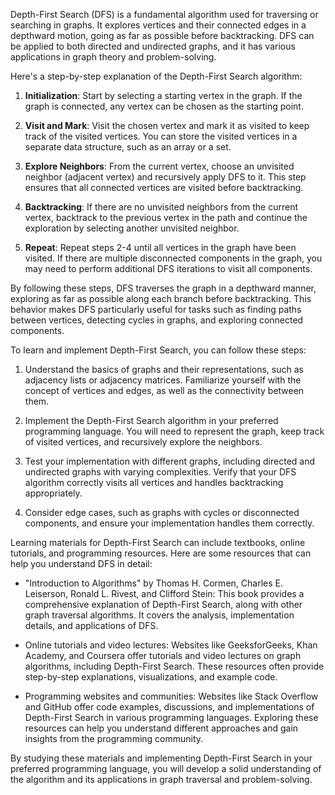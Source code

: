 Depth-First Search (DFS) is a fundamental algorithm used for traversing or searching in graphs. It explores vertices and their connected edges in a depthward motion, going as far as possible before backtracking. DFS can be applied to both directed and undirected graphs, and it has various applications in graph theory and problem-solving.

Here's a step-by-step explanation of the Depth-First Search algorithm:

1. **Initialization**: Start by selecting a starting vertex in the graph. If the graph is connected, any vertex can be chosen as the starting point.

2. **Visit and Mark**: Visit the chosen vertex and mark it as visited to keep track of the visited vertices. You can store the visited vertices in a separate data structure, such as an array or a set.

3. **Explore Neighbors**: From the current vertex, choose an unvisited neighbor (adjacent vertex) and recursively apply DFS to it. This step ensures that all connected vertices are visited before backtracking.

4. **Backtracking**: If there are no unvisited neighbors from the current vertex, backtrack to the previous vertex in the path and continue the exploration by selecting another unvisited neighbor.

5. **Repeat**: Repeat steps 2-4 until all vertices in the graph have been visited. If there are multiple disconnected components in the graph, you may need to perform additional DFS iterations to visit all components.

By following these steps, DFS traverses the graph in a depthward manner, exploring as far as possible along each branch before backtracking. This behavior makes DFS particularly useful for tasks such as finding paths between vertices, detecting cycles in graphs, and exploring connected components.

To learn and implement Depth-First Search, you can follow these steps:

1. Understand the basics of graphs and their representations, such as adjacency lists or adjacency matrices. Familiarize yourself with the concept of vertices and edges, as well as the connectivity between them.

2. Implement the Depth-First Search algorithm in your preferred programming language. You will need to represent the graph, keep track of visited vertices, and recursively explore the neighbors.

3. Test your implementation with different graphs, including directed and undirected graphs with varying complexities. Verify that your DFS algorithm correctly visits all vertices and handles backtracking appropriately.

4. Consider edge cases, such as graphs with cycles or disconnected components, and ensure your implementation handles them correctly.

Learning materials for Depth-First Search can include textbooks, online tutorials, and programming resources. Here are some resources that can help you understand DFS in detail:

- "Introduction to Algorithms" by Thomas H. Cormen, Charles E. Leiserson, Ronald L. Rivest, and Clifford Stein: This book provides a comprehensive explanation of Depth-First Search, along with other graph traversal algorithms. It covers the analysis, implementation details, and applications of DFS.

- Online tutorials and video lectures: Websites like GeeksforGeeks, Khan Academy, and Coursera offer tutorials and video lectures on graph algorithms, including Depth-First Search. These resources often provide step-by-step explanations, visualizations, and example code.

- Programming websites and communities: Websites like Stack Overflow and GitHub offer code examples, discussions, and implementations of Depth-First Search in various programming languages. Exploring these resources can help you understand different approaches and gain insights from the programming community.

By studying these materials and implementing Depth-First Search in your preferred programming language, you will develop a solid understanding of the algorithm and its applications in graph traversal and problem-solving.